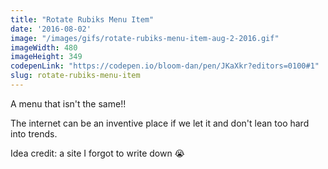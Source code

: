 ```yaml
---
title: "Rotate Rubiks Menu Item"
date: '2016-08-02'
image: "/images/gifs/rotate-rubiks-menu-item-aug-2-2016.gif"
imageWidth: 480
imageHeight: 349
codepenLink: "https://codepen.io/bloom-dan/pen/JKaXkr?editors=0100#1"
slug: rotate-rubiks-menu-item
---
```


A menu that isn't the same!!

The internet can be an inventive place if we let it and don't lean too hard into trends.

Idea credit: a site I forgot to write down 😭
